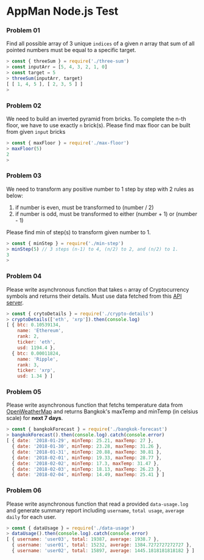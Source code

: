 ﻿# AppMan Node.js Test

### Problem 01

Find all possible array of 3 unique `indices` of a given _n_ array that sum of all pointed numbers must be equal to a specific target.

```javascript
> const { threeSum } = require('./three-sum')
> const inputArr = [5, 4, 3, 2, 1, 0]
> const target = 5
> threeSum(inputArr, target)
[ [ 1, 4, 5 ], [ 2, 3, 5 ] ]
>
```



### Problem 02

We need to build an inverted pyramid from bricks. To complete the n-th floor, we have to use exactly `n` brick(s). Please find max floor can be built from given `input` bricks

```javascript
> const { maxFloor } = require('./max-floor')
> maxFloor(5)
2
>
```



### Problem 03

We need to transform any positive number to 1 step by step with 2 rules as below:

1.  if number is even, must be transformed to (number / 2)
2.  if number is odd, must be transformed to either (number + 1) or (number - 1)

Please find min of step(s) to transform given number to 1.

```javascript
> const { minStep } = require('./min-step')
> minStep(5) // 3 steps (n-1) to 4, (n/2) to 2, and (n/2) to 1.
3
>
```



### Problem 04

Please write asynchronous function that takes `n` array of Cryptocurrency symbols and returns their details. Must use data fetched from this [API server](https://coinbin.org).

```javascript
> const { crytoDetails } = require('./crypto-details')
> cryptoDetails(['eth', 'xrp']).then(console.log)
[ { btc: 0.10539134,
    name: 'Ethereum',
    rank: 2,
    ticker: 'eth',
    usd: 1194.4 },
  { btc: 0.00011824,
    name: 'Ripple',
    rank: 3,
    ticker: 'xrp',
    usd: 1.34 } ]
```


### Problem 05

Please write asynchronous function that fetchs temperature data from [OpenWeatherMap](https://openweathermap.org/api) and returns Bangkok's maxTemp and minTemp (in celsius scale) for **next 7 days**.

```javascript
> const { bangkokForecast } = require('./bangkok-forecast')
> bangkokForecast().then(console.log).catch(console.error)
[ { date: '2018-01-29', minTemp: 25.21, maxTemp: 27 },
  { date: '2018-01-30', minTemp: 23.28, maxTemp: 31.26 },
  { date: '2018-01-31', minTemp: 20.88, maxTemp: 30.81 },
  { date: '2018-02-01', minTemp: 19.33, maxTemp: 28.77 },
  { date: '2018-02-02', minTemp: 17.3, maxTemp: 31.47 },
  { date: '2018-02-03', minTemp: 18.13, maxTemp: 26.23 },
  { date: '2018-02-04', minTemp: 14.49, maxTemp: 25.41 } ]
```


### Problem 06

Please write asynchronous function that read a provided `data-usage.log` and generate summary report including `username`, `total usage`, `average daily` for each user.

```javascript
> const { dataUsage } = require('./data-usage')
> dataUsage().then(console.log).catch(console.error)
[ { username: 'user03', total: 19387, average: 1938.7 },
  { username: 'user01', total: 15232, average: 1384.7272727272727 },
  { username: 'user02', total: 15897, average: 1445.1818181818182 } ]
```


